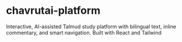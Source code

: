 # chavrutai-platform
Interactive, AI-assisted Talmud study platform with bilingual text, inline commentary, and smart navigation. Built with React and Tailwind
